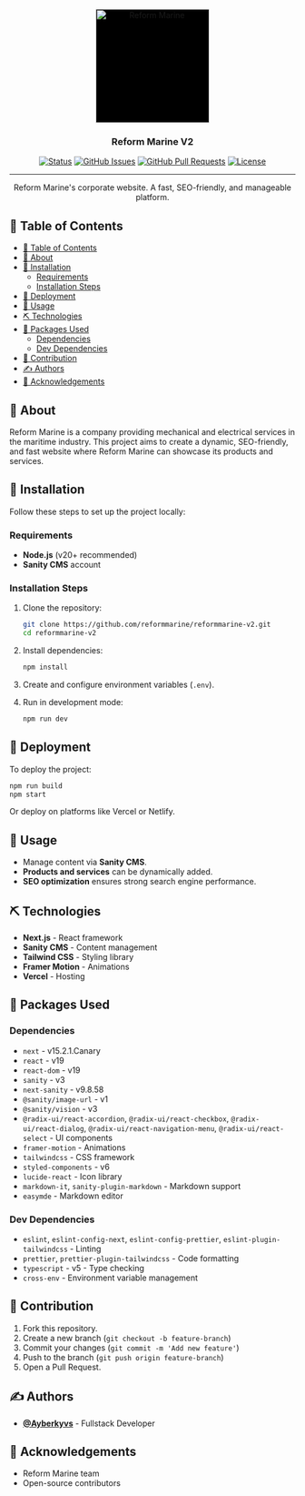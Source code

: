 <p align="center">
  <a href="https://reformmarine.com/" rel="noopener">
    <img width="200" height="200" src="https://reformmarine.com/reform-marine-logo--white.svg" alt="Reform Marine" style="background-color: black;">
  </a>
</p>

<h3 align="center">Reform Marine V2</h3>

<div align="center">

[![Status](https://img.shields.io/badge/status-active-success.svg)]()
[![GitHub Issues](https://img.shields.io/github/issues/Ayberkyvs/reformmarine-v2.svg)](https://github.com/Ayberkyvs/reformmarine-v2/issues)
[![GitHub Pull Requests](https://img.shields.io/github/issues-pr/Ayberkyvs/reformmarine-v2.svg)](https://github.com/Ayberkyvs/reformmarine-v2/pulls)
[![License](https://img.shields.io/badge/license-MIT-blue.svg)](/LICENSE)

</div>

---

<p align="center">
  Reform Marine's corporate website. A fast, SEO-friendly, and manageable platform.
  <br>
</p>

## 📝 Table of Contents

- [📝 Table of Contents](#-table-of-contents)
- [🧐 About ](#-about-)
- [🏁 Installation ](#-installation-)
  - [Requirements](#requirements)
  - [Installation Steps](#installation-steps)
- [🚀 Deployment ](#-deployment-)
- [🎈 Usage ](#-usage-)
- [⛏️ Technologies ](#️-technologies-)
- [📜 Packages Used ](#-packages-used-)
  - [Dependencies](#dependencies)
  - [Dev Dependencies](#dev-dependencies)
- [🤝 Contribution ](#-contribution-)
- [✍️ Authors ](#️-authors-)
- [🎉 Acknowledgements ](#-acknowledgements-)

## 🧐 About <a name="about"></a>

Reform Marine is a company providing mechanical and electrical services in the maritime industry. This project aims to create a dynamic, SEO-friendly, and fast website where Reform Marine can showcase its products and services.

## 🏁 Installation <a name="installation"></a>

Follow these steps to set up the project locally:

### Requirements

- **Node.js** (v20+ recommended)
- **Sanity CMS** account

### Installation Steps

1. Clone the repository:
   ```sh
   git clone https://github.com/reformmarine/reformmarine-v2.git
   cd reformmarine-v2
   ```

2. Install dependencies:
   ```sh
   npm install
   ```

3. Create and configure environment variables (`.env`).

4. Run in development mode:
   ```sh
   npm run dev
   ```

## 🚀 Deployment <a name="deployment"></a>

To deploy the project:

```sh
npm run build
npm start
```

Or deploy on platforms like Vercel or Netlify.

## 🎈 Usage <a name="usage"></a>

- Manage content via **Sanity CMS**.
- **Products and services** can be dynamically added.
- **SEO optimization** ensures strong search engine performance.

## ⛏️ Technologies <a name="technologies"></a>

- **Next.js** - React framework
- **Sanity CMS** - Content management
- **Tailwind CSS** - Styling library
- **Framer Motion** - Animations
- **Vercel** - Hosting

## 📜 Packages Used <a name="packages-used"></a>

### Dependencies
- `next` - v15.2.1.Canary 
- `react` - v19
- `react-dom` - v19
- `sanity` - v3
- `next-sanity` - v9.8.58
- `@sanity/image-url` - v1
- `@sanity/vision` - v3
- `@radix-ui/react-accordion`, `@radix-ui/react-checkbox`, `@radix-ui/react-dialog`, `@radix-ui/react-navigation-menu`, `@radix-ui/react-select` - UI components
- `framer-motion` - Animations
- `tailwindcss` - CSS framework
- `styled-components` - v6
- `lucide-react` - Icon library
- `markdown-it`, `sanity-plugin-markdown` - Markdown support
- `easymde` - Markdown editor

### Dev Dependencies
- `eslint`, `eslint-config-next`, `eslint-config-prettier`, `eslint-plugin-tailwindcss` - Linting
- `prettier`, `prettier-plugin-tailwindcss` - Code formatting
- `typescript` - v5 - Type checking
- `cross-env` - Environment variable management

## 🤝 Contribution <a name="contribution"></a>

1. Fork this repository.
2. Create a new branch (`git checkout -b feature-branch`)
3. Commit your changes (`git commit -m 'Add new feature'`)
4. Push to the branch (`git push origin feature-branch`)
5. Open a Pull Request.

## ✍️ Authors <a name="authors"></a>

- **[@Ayberkyvs](https://github.com/Ayberkyvs)** - Fullstack Developer

## 🎉 Acknowledgements <a name="acknowledgements"></a>

- Reform Marine team
- Open-source contributors


